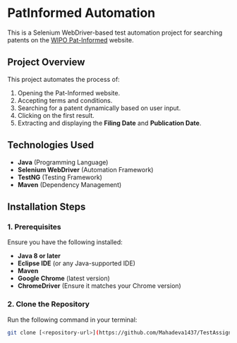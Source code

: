 # PatInformed Automation

This is a Selenium WebDriver-based test automation project for searching patents on the [WIPO Pat-Informed](https://patinformed.wipo.int/) website.

## **Project Overview**
This project automates the process of:
1. Opening the Pat-Informed website.
2. Accepting terms and conditions.
3. Searching for a patent dynamically based on user input.
4. Clicking on the first result.
5. Extracting and displaying the **Filing Date** and **Publication Date**.

## **Technologies Used**
- **Java** (Programming Language)
- **Selenium WebDriver** (Automation Framework)
- **TestNG** (Testing Framework)
- **Maven** (Dependency Management)

## **Installation Steps**
### **1. Prerequisites**
Ensure you have the following installed:
- **Java 8 or later**
- **Eclipse IDE** (or any Java-supported IDE)
- **Maven**
- **Google Chrome** (latest version)
- **ChromeDriver** (Ensure it matches your Chrome version)

### **2. Clone the Repository**
Run the following command in your terminal:
```sh
git clone [<repository-url>](https://github.com/Mahadeva1437/TestAssignment.git)

